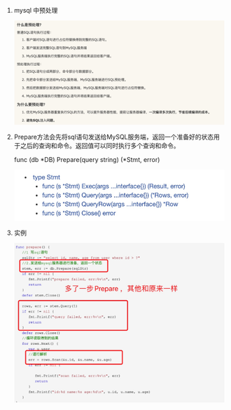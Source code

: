 1. mysql 中预处理

    ![image](../../assets/mysql-pre.jpg)

2. Prepare方法会先将sql语句发送给MySQL服务端，返回一个准备好的状态用于之后的查询和命令。返回值可以同时执行多个查询和命令。

   func (db *DB) Prepare(query string) (*Stmt, error)

   ![image](../../assets/mysql-stmt.jpg)

2. 实例

   ![image](../../assets/mysql-stmt1.jpg)